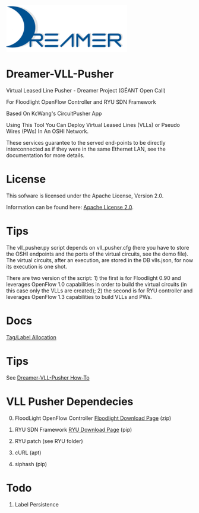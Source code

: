 ![Alt text](repo_data/dreamer-logo.png "Optional title")

Dreamer-VLL-Pusher
==================

Virtual Leased Line Pusher - Dreamer Project (GÉANT Open Call)

For Floodlight OpenFlow Controller and RYU SDN Framework

Based On KcWang's CircuitPusher App

Using This Tool You Can Deploy Virtual Leased Lines (VLLs) or Pseudo Wires (PWs) In An OSHI Network. 

These services guarantee to the served end-points to be directly interconnected as if they were in the same Ethernet LAN, see the documentation for more details.

License
=======

This sofware is licensed under the Apache License, Version 2.0.

Information can be found here:
 [Apache License 2.0](http://www.apache.org/licenses/LICENSE-2.0).

Tips
==============

The vll_pusher.py script depends on vll_pusher.cfg (here you have to store the OSHI endpoints and the ports of the virtual circuits, see the demo file). The virtual circuits, after an execution, are stored in the DB vlls.json, for now its execution is one shot.

There are two version of the script: 1) the first is for Floodlight 0.90 and leverages OpenFlow 1.0 capabilities in order to build the virtual circuits (in this case only the VLLs are created); 2) the second is for RYU controller and leverages OpenFlow 1.3 capabilities to build VLLs and PWs.

Docs
======

[Tag/Label Allocation](docs/vlan_tag_allocation.md)

Tips
==============

See [Dreamer-VLL-Pusher How-To](http://netgroup.uniroma2.it/twiki/bin/view/Oshi/OshiExperimentsHowto#VllPusher)

VLL Pusher Dependecies
=============================

0) FloodLight OpenFlow Controller [Floodlight Download Page](http://www.projectfloodlight.org/download/) (zip)

1) RYU SDN Framework [RYU Download Page](http://osrg.github.io/ryu/) (pip)

2) RYU patch (see RYU folder)

3) cURL (apt)

3) siphash (pip)

Todo
=====

1) Label Persistence




